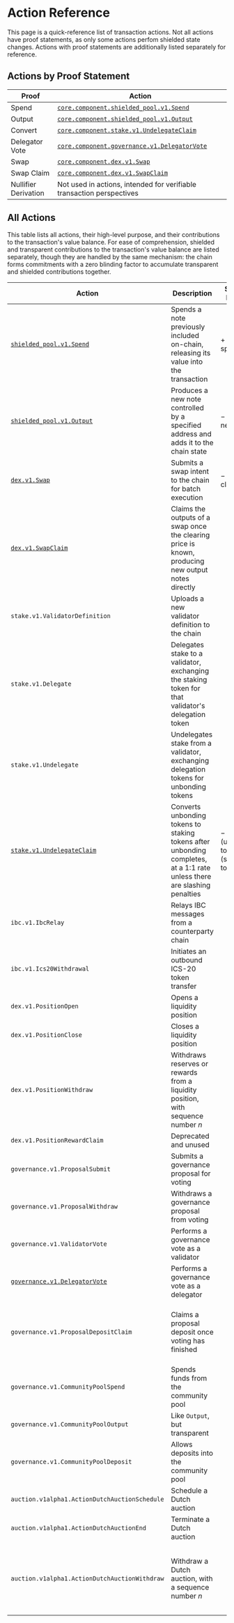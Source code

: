 # Action Reference

This page is a quick-reference list of transaction actions. Not all actions have proof statements, as only some actions perfom shielded state changes. Actions with proof statements are additionally listed separately for reference.

## Actions by Proof Statement

| Proof                | Action                                                                                 |
| -------------------- | -------------------------------------------------------------------------------------- |
| Spend                | [`core.component.shielded_pool.v1.Spend`](../shielded_pool/action/spend.md)            |
| Output               | [`core.component.shielded_pool.v1.Output`](../shielded_pool/action/output.md)          |
| Convert              | [`core.component.stake.v1.UndelegateClaim`](../stake/action/undelegate_claim.md)       |
| Delegator Vote       | [`core.component.governance.v1.DelegatorVote`](../governance/action/delegator_vote.md) |
| Swap                 | [`core.component.dex.v1.Swap`](../dex/action/swap.md)                                  |
| Swap Claim           | [`core.component.dex.v1.SwapClaim`](../dex/action/swap_claim.md)                       |
| Nullifier Derivation | Not used in actions, intended for verifiable transaction perspectives                  |

## All Actions

This table lists all actions, their high-level purpose, and their contributions
to the transaction's value balance. For ease of comprehension, shielded and
transparent contributions to the transaction's value balance are listed
separately, though they are handled by the same mechanism: the chain forms
commitments with a zero blinding factor to accumulate transparent and shielded
contributions together.

| Action                                                                  | Description                                                                                                              | Shielded Balance                          | Transparent Balance                                                                                                         |
| ----------------------------------------------------------------------- | ------------------------------------------------------------------------------------------------------------------------ | ----------------------------------------- | --------------------------------------------------------------------------------------------------------------------------- |
| [`shielded_pool.v1.Spend`](../shielded_pool/action/spend.md)            | Spends a note previously included on-chain, releasing its value into the transaction                                     | $+$ (value of spent note)                 |                                                                                                                             |
| [`shielded_pool.v1.Output`](../shielded_pool/action/output.md)          | Produces a new note controlled by a specified address and adds it to the chain state                                     | $-$ (value of new note)                   |                                                                                                                             |
| [`dex.v1.Swap`](../dex/action/swap.md)                                  | Submits a swap intent to the chain for batch execution                                                                   | $-$ (prepaid claim fee)                   | $-$ (swap inputs)                                                                                                           |
| [`dex.v1.SwapClaim`](../dex/action/swap_claim.md)                       | Claims the outputs of a swap once the clearing price is known, producing new output notes directly                       |                                           | $+$ (prepaid claim fee)                                                                                                     |
| `stake.v1.ValidatorDefinition`                                          | Uploads a new validator definition to the chain                                                                          |                                           |                                                                                                                             |
| `stake.v1.Delegate`                                                     | Delegates stake to a validator, exchanging the staking token for that validator's delegation token                       |                                           | $-$ (staking token) $+$ (delegation token)                                                                                  |
| `stake.v1.Undelegate`                                                   | Undelegates stake from a validator, exchanging delegation tokens for unbonding tokens                                    |                                           | $-$ (delegation token) $+$ (unbonding token)                                                                                |
| [`stake.v1.UndelegateClaim`](../stake/action/undelegate_claim.md)       | Converts unbonding tokens to staking tokens after unbonding completes, at a 1:1 rate unless there are slashing penalties | $-$ (unbonding token) $+$ (staking token) |                                                                                                                             |
| `ibc.v1.IbcRelay`                                                       | Relays IBC messages from a counterparty chain                                                                            |                                           |                                                                                                                             |
| `ibc.v1.Ics20Withdrawal`                                                | Initiates an outbound ICS-20 token transfer                                                                              |                                           | $-$ (transfer amount)                                                                                                       |
| `dex.v1.PositionOpen`                                                   | Opens a liquidity position                                                                                               |                                           | $-$ (initial reserves) $+$ (opened LPNFT)                                                                                   |
| `dex.v1.PositionClose`                                                  | Closes a liquidity position                                                                                              |                                           | $-$ (opened LPNFT) $+$ (closed LPNFT)                                                                                       |
| `dex.v1.PositionWithdraw`                                               | Withdraws reserves or rewards from a liquidity position, with sequence number $n$                                        |                                           | $-$ (withdrawn seq $n-1$ LPNFT) $+$ (withdrawn seq $n$ LPNFT) $+$ (current position reserves)                               |
| `dex.v1.PositionRewardClaim`                                            | Deprecated and unused                                                                                                    |                                           |                                                                                                                             |
| `governance.v1.ProposalSubmit`                                          | Submits a governance proposal for voting                                                                                 |                                           | $-$ (deposit amount) $+$ (voting proposal NFT)                                                                              |
| `governance.v1.ProposalWithdraw`                                        | Withdraws a governance proposal from voting                                                                              |                                           | $-$ (voting proposal NFT) $+$ (withdrawn proposal NFT)                                                                      |
| `governance.v1.ValidatorVote`                                           | Performs a governance vote as a validator                                                                                |                                           |                                                                                                                             |
| [`governance.v1.DelegatorVote`](../governance/action/delegator_vote.md) | Performs a governance vote as a delegator                                                                                |                                           | $+$ (Voting Receipt Token)                                                                                                  |
| `governance.v1.ProposalDepositClaim`                                    | Claims a proposal deposit once voting has finished                                                                       |                                           | $-$ (voting/withdrawn proposal NFT) $+$ (claimed proposal NFT) $+$ (deposit amount, if not slashed)                         |
| `governance.v1.CommunityPoolSpend`                                      | Spends funds from the community pool                                                                                     |                                           | $+$ (spent value)                                                                                                           |
| `governance.v1.CommunityPoolOutput`                                     | Like `Output`, but transparent                                                                                           |                                           | $-$ (value of new note)                                                                                                     |
| `governance.v1.CommunityPoolDeposit`                                    | Allows deposits into the community pool                                                                                  |                                           | $-$ (value of deposit)                                                                                                      |
| `auction.v1alpha1.ActionDutchAuctionSchedule`                           | Schedule a Dutch auction                                                                                                 |                                           | $-$ (initial reserves) $+$ (opened auction NFT)                                                                             |
| `auction.v1alpha1.ActionDutchAuctionEnd`                                | Terminate a Dutch auction                                                                                                |                                           | $-$ (opened auction NFT) $+$ (closed auction NFT)                                                                           |
| `auction.v1alpha1.ActionDutchAuctionWithdraw`                           | Withdraw a Dutch auction, with a sequence number $n$                                                                     |                                           | $-$ (closed/withdrawn auction nft with sequence $n-1$) $+$ (withdrawn auction NFT with sequence $n$) $+$ (auction reserves) |
